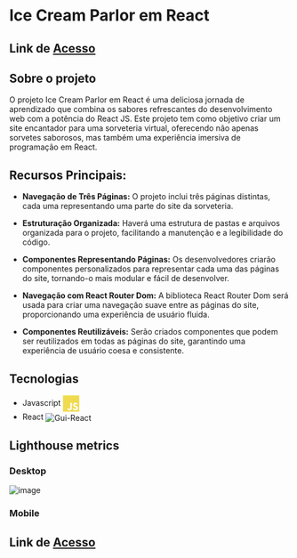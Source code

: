 # Ice Cream Parlor em React

## Link de [Acesso](https://ice-cream-parlor-react.vercel.app/)

## Sobre o projeto 

O projeto Ice Cream Parlor em React é uma deliciosa jornada de aprendizado que combina os sabores refrescantes do desenvolvimento web com a potência do React JS. Este projeto tem como 
objetivo criar um site encantador para uma sorveteria virtual, oferecendo não apenas sorvetes saborosos, mas também uma experiência imersiva de programação em React.

## Recursos Principais:
- **Navegação de Três Páginas:** O projeto inclui três páginas distintas, cada uma representando uma parte do site da sorveteria.

- **Estruturação Organizada:** Haverá uma estrutura de pastas e arquivos organizada para o projeto, facilitando a manutenção e a legibilidade do código.

- **Componentes Representando Páginas:** Os desenvolvedores criarão componentes personalizados para representar cada uma das páginas do site, tornando-o mais modular e fácil de desenvolver.

- **Navegação com React Router Dom:** A biblioteca React Router Dom será usada para criar uma navegação suave entre as páginas do site, proporcionando uma experiência de usuário fluida.

- **Componentes Reutilizáveis:** Serão criados componentes que podem ser reutilizados em todas as páginas do site, garantindo uma experiência de usuário coesa e consistente.

## Tecnologias
- Javascript <img align="center" alt="Gui-Js" height="30" width="30" src="https://raw.githubusercontent.com/devicons/devicon/master/icons/javascript/javascript-plain.svg"> 
- React <img align="center" alt="Gui-React" height="40" width="40" src="https://cdn.jsdelivr.net/gh/devicons/devicon/icons/react/react-original.svg" />
         
## Lighthouse metrics

### Desktop

![image](https://github.com/athena272/ice-cream-parlor-react/assets/58920070/6cd087d8-b02d-4c9f-a951-908427fe3c98)

### Mobile


## Link de [Acesso](https://ice-cream-parlor-react.vercel.app/)


